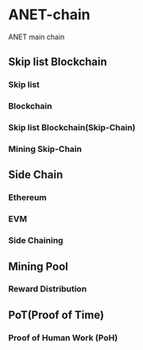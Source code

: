 # ANET-chain
ANET main chain

## Skip list Blockchain

### Skip list

### Blockchain

### Skip list Blockchain(Skip-Chain)

### Mining Skip-Chain

## Side Chain

### Ethereum

### EVM

### Side Chaining

## Mining Pool

### Reward Distribution

## PoT(Proof of Time)

### Proof of Human Work (PoH)
